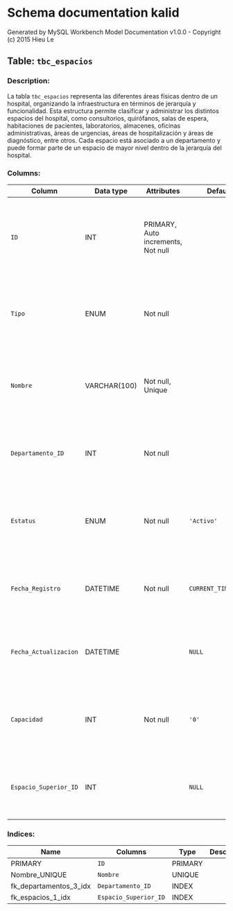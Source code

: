 # Schema documentation kalid

Generated by MySQL Workbench Model Documentation v1.0.0 - Copyright (c) 2015 Hieu Le

## Table: `tbc_espacios`

### Description:
La tabla `tbc_espacios` representa las diferentes áreas físicas dentro de un hospital, organizando la infraestructura en términos de jerarquía y funcionalidad. Esta estructura permite clasificar y administrar los distintos espacios del hospital, como consultorios, quirófanos, salas de espera, habitaciones de pacientes, laboratorios, almacenes, oficinas administrativas, áreas de urgencias, áreas de hospitalización y áreas de diagnóstico, entre otros. Cada espacio está asociado a un departamento y puede formar parte de un espacio de mayor nivel dentro de la jerarquía del hospital.




### Columns: 

| Column | Data type | Attributes | Default | Description |
| --- | --- | --- | --- | ---  |
| `ID` | INT | PRIMARY, Auto increments, Not null |   | Descripción: Identificador principal del conjunto de registros.\nNaturaleza: Cualitativo.\nDominio: Caracteres Hexadecimales (0-F)\nComposición: 8(0-F)8+'-'+4(0-F)4+'-'+4(0-F)4+'-'+4(0-F)4+'-'+12(0-F)11 |
| `Tipo` | ENUM | Not null |   | Descripción: Tipo de registro o categoría asociada al conjunto de datos.\nNaturaleza: Cualitativo.\nDominio: Caracteres alfanuméricos.\nComposición: 1(a-Z|A-Z|0-9)30 |
| `Nombre` | VARCHAR(100) | Not null, Unique |   | Descripción: Nombre completo del registro o entidad representada.\nNaturaleza: Cualitativo.\nDominio: Caracteres alfabéticos.\nComposición: 1(a-z, A-Z, ' ')80 |
| `Departamento_ID` | INT | Not null |   | Descripción: Identificador del departamento al que pertenece.\nNaturaleza: Cualitativo.\nDominio: Caracteres Numéricos.\nComposición: 1-10 dígitos |
| `Estatus` | ENUM | Not null | `'Activo'` | Descripción: Estado del registro (activo/inactivo, disponible/no disponible, etc.).\nNaturaleza: Cualitativo.\nDominio: Caracteres alfanuméricos.\nComposición: 1(a-Z|A-Z|0-9)15 |
| `Fecha_Registro` | DATETIME | Not null | `CURRENT_TIMESTAMP` | Descripción: Fecha en que se registró el dato en la base.\nNaturaleza: Temporal.\nDominio: Formato de fecha ISO 8601.\nComposición: YYYY-MM-DD HH:MM:SS |
| `Fecha_Actualizacion` | DATETIME |  | `NULL` | Descripción: Fecha de la última actualización del registro.\nNaturaleza: Temporal.\nDominio: Formato de fecha ISO 8601.\nComposición: YYYY-MM-DD HH:MM:SS |
| `Capacidad` | INT | Not null | `'0'` | Descripción: Capacidad máxima o cantidad relacionada con el registro.\nNaturaleza: Cuantitativo.\nDominio: Números Enteros.\nComposición: 1-6 dígitos |
| `Espacio_Superior_ID` | INT |  | `NULL` | Descripción: Identificador del espacio superior relacionado.\nNaturaleza: Cualitativo.\nDominio: Caracteres Numéricos.\nComposición: 1-10 dígitos |


### Indices: 

| Name | Columns | Type | Description |
| --- | --- | --- | --- |
| PRIMARY | `ID` | PRIMARY |   |
| Nombre_UNIQUE | `Nombre` | UNIQUE |   |
| fk_departamentos_3_idx | `Departamento_ID` | INDEX |   |
| fk_espacios_1_idx | `Espacio_Superior_ID` | INDEX |   |
